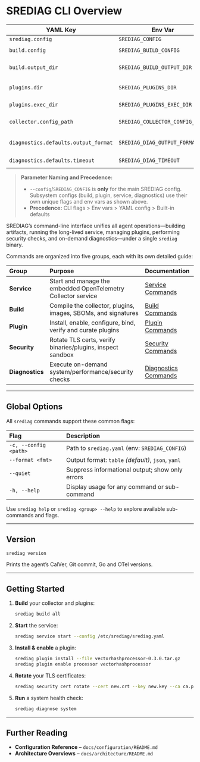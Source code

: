 # SREDIAG CLI Overview

| YAML Key                | Env Var                        | CLI Flag                |
|-------------------------|--------------------------------|-------------------------|
| `srediag.config`        | `SREDIAG_CONFIG`               | `--config`              |
| `build.config`          | `SREDIAG_BUILD_CONFIG`         | `--build-config`        |
| `build.output_dir`      | `SREDIAG_BUILD_OUTPUT_DIR`     | `--output-dir`          |
| `plugins.dir`           | `SREDIAG_PLUGINS_DIR`          | `--plugins-dir`         |
| `plugins.exec_dir`      | `SREDIAG_PLUGINS_EXEC_DIR`     | `--exec-dir`            |
| `collector.config_path` | `SREDIAG_COLLECTOR_CONFIG_PATH`| `--service-yaml`        |
| `diagnostics.defaults.output_format` | `SREDIAG_DIAG_OUTPUT_FORMAT` | `--output` / `--format` |
| `diagnostics.defaults.timeout`       | `SREDIAG_DIAG_TIMEOUT`       | `--timeout`             |

> **Parameter Naming and Precedence:**
>
> - `--config`/`SREDIAG_CONFIG` is **only** for the main SREDIAG config. Subsystem configs (build, plugin, service, diagnostics) use their own unique flags and env vars as shown above.
> - **Precedence:** CLI flags > Env vars > YAML config > Built-in defaults

SREDIAG’s command-line interface unifies all agent operations—building artifacts, running the long-lived service, managing plugins, performing security checks, and on-demand diagnostics—under a single `srediag` binary.

Commands are organized into five groups, each with its own detailed guide:

| Group           | Purpose                                                       | Documentation                  |
| :-------------- | :------------------------------------------------------------ | :----------------------------- |
| **Service**     | Start and manage the embedded OpenTelemetry Collector service | [Service Commands](service.md) |
| **Build**       | Compile the collector, plugins, images, SBOMs, and signatures | [Build Commands](build.md)     |
| **Plugin**      | Install, enable, configure, bind, verify and curate plugins   | [Plugin Commands](plugin.md)   |
| **Security**    | Rotate TLS certs, verify binaries/plugins, inspect sandbox    | [Security Commands](security.md) |
| **Diagnostics** | Execute on-demand system/performance/security checks          | [Diagnostics Commands](diagnose.md) |

---

## Global Options

All `srediag` commands support these common flags:

| Flag                 | Description                                   |
| :------------------- | :-------------------------------------------- |
| `-c, --config <path>` | Path to `srediag.yaml` (env: `SREDIAG_CONFIG`) |
| `--format <fmt>`     | Output format: `table` _(default)_, `json`, `yaml` |
| `--quiet`            | Suppress informational output; show only errors |
| `-h, --help`         | Display usage for any command or sub-command   |

Use `srediag help` or `srediag <group> --help` to explore available sub-commands and flags.

---

## Version

```bash
srediag version
```

Prints the agent’s CalVer, Git commit, Go and OTel versions.

---

## Getting Started

1. **Build** your collector and plugins:

   ```bash
   srediag build all
   ```

2. **Start** the service:

   ```bash
   srediag service start --config /etc/srediag/srediag.yaml
   ```

3. **Install & enable** a plugin:

   ```bash
   srediag plugin install --file vectorhashprocessor-0.3.0.tar.gz
   srediag plugin enable processor vectorhashprocessor
   ```

4. **Rotate** your TLS certificates:

   ```bash
   srediag security cert rotate --cert new.crt --key new.key --ca ca.pem
   ```

5. **Run** a system health check:

   ```bash
   srediag diagnose system
   ```

---

## Further Reading

- **Configuration Reference** – `docs/configuration/README.md`
- **Architecture Overviews** – `docs/architecture/README.md`
